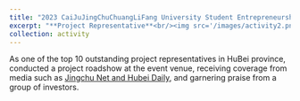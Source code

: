 ```yaml
---
title: "2023 CaiJuJingChuChuangLiFang University Student Entrepreneurship Roadshow Weekly Event"
excerpt: "**Project Representative**<br/><img src='/images/activity2.png'>"
collection: activity
---
```


As one of the top 10 outstanding project representatives in HuBei province, conducted a project roadshow at the event venue, receiving coverage from media such as [Jingchu Net and Hubei Daily](http://news.cnhubei.com/content/2023-05/14/content_15836440.html?spm=zm1033-001.0.0.1.RePbEq), and garnering praise from a group of investors.

